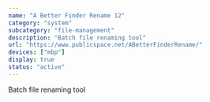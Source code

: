 ```yaml
---
name: "A Better Finder Rename 12"
category: "system"
subcategory: "file-management"
description: "Batch file renaming tool"
url: "https://www.publicspace.net/ABetterFinderRename/"
devices: ["mbp"]
display: true
status: "active"
---
```


Batch file renaming tool

